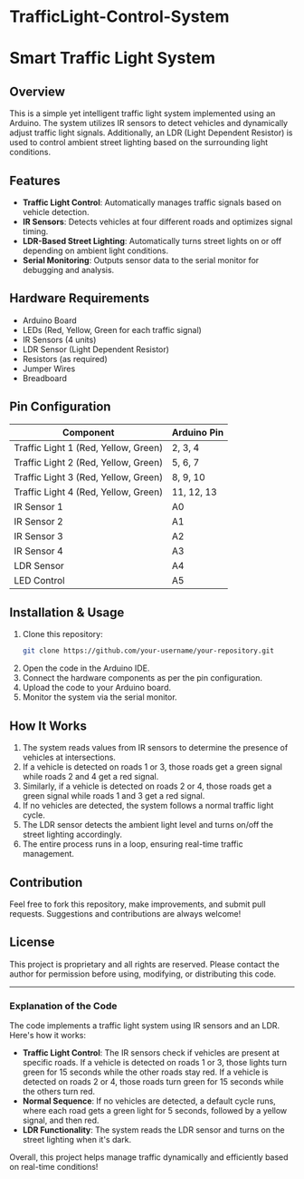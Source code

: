 # TrafficLight-Control-System
# Smart Traffic Light System

## Overview
This is a simple yet intelligent traffic light system implemented using an Arduino. The system utilizes IR sensors to detect vehicles and dynamically adjust traffic light signals. Additionally, an LDR (Light Dependent Resistor) is used to control ambient street lighting based on the surrounding light conditions.

## Features
- **Traffic Light Control**: Automatically manages traffic signals based on vehicle detection.
- **IR Sensors**: Detects vehicles at four different roads and optimizes signal timing.
- **LDR-Based Street Lighting**: Automatically turns street lights on or off depending on ambient light conditions.
- **Serial Monitoring**: Outputs sensor data to the serial monitor for debugging and analysis.

## Hardware Requirements
- Arduino Board
- LEDs (Red, Yellow, Green for each traffic signal)
- IR Sensors (4 units)
- LDR Sensor (Light Dependent Resistor)
- Resistors (as required)
- Jumper Wires
- Breadboard

## Pin Configuration
| Component   | Arduino Pin |
|------------|------------|
| Traffic Light 1 (Red, Yellow, Green) | 2, 3, 4 |
| Traffic Light 2 (Red, Yellow, Green) | 5, 6, 7 |
| Traffic Light 3 (Red, Yellow, Green) | 8, 9, 10 |
| Traffic Light 4 (Red, Yellow, Green) | 11, 12, 13 |
| IR Sensor 1 | A0 |
| IR Sensor 2 | A1 |
| IR Sensor 3 | A2 |
| IR Sensor 4 | A3 |
| LDR Sensor | A4 |
| LED Control | A5 |

## Installation & Usage
1. Clone this repository:
   ```bash
   git clone https://github.com/your-username/your-repository.git
   ```
2. Open the code in the Arduino IDE.
3. Connect the hardware components as per the pin configuration.
4. Upload the code to your Arduino board.
5. Monitor the system via the serial monitor.

## How It Works
1. The system reads values from IR sensors to determine the presence of vehicles at intersections.
2. If a vehicle is detected on roads 1 or 3, those roads get a green signal while roads 2 and 4 get a red signal.
3. Similarly, if a vehicle is detected on roads 2 or 4, those roads get a green signal while roads 1 and 3 get a red signal.
4. If no vehicles are detected, the system follows a normal traffic light cycle.
5. The LDR sensor detects the ambient light level and turns on/off the street lighting accordingly.
6. The entire process runs in a loop, ensuring real-time traffic management.

## Contribution
Feel free to fork this repository, make improvements, and submit pull requests. Suggestions and contributions are always welcome!

## License
This project is proprietary and all rights are reserved. Please contact the author for permission before using, modifying, or distributing this code.

---

### Explanation of the Code
The code implements a traffic light system using IR sensors and an LDR. Here's how it works:

- **Traffic Light Control**: The IR sensors check if vehicles are present at specific roads. If a vehicle is detected on roads 1 or 3, those lights turn green for 15 seconds while the other roads stay red. If a vehicle is detected on roads 2 or 4, those roads turn green for 15 seconds while the others turn red.
- **Normal Sequence**: If no vehicles are detected, a default cycle runs, where each road gets a green light for 5 seconds, followed by a yellow signal, and then red.
- **LDR Functionality**: The system reads the LDR sensor and turns on the street lighting when it's dark.

Overall, this project helps manage traffic dynamically and efficiently based on real-time conditions!

